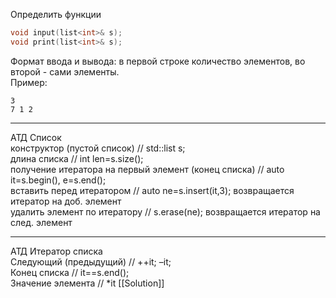 Определить функции

```c++
void input(list<int>& s);
void print(list<int>& s);
```

Формат ввода и вывода: в первой строке количество элементов, во второй - сами элементы.  
Пример:

```
3
7 1 2
```

---

АТД Список  
конструктор (пустой список) // std::list<int> s;  
длина списка // int len=s.size();  
получение итератора на первый элемент (конец списка) // auto it=s.begin(), e=s.end();  
вставить перед итератором // auto ne=s.insert(it,3); возвращается итератор на доб. элемент  
удалить элемент по итератору // s.erase(ne); возвращается итератор на след. элемент

---

АТД Итератор списка  
Следующий (предыдущий) // ++it; –it;  
Конец списка // it==s.end();  
Значение элемента // *it
[[Solution]]
